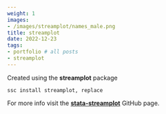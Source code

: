 ```yaml
---
weight: 1
images:
- /images/streamplot/names_male.png
title: streamplot
date: 2022-12-23
tags:
- portfolio # all posts
- streamplot
---
```



Created using the **streamplot** package

```
ssc install streamplot, replace
```

For more info visit the [**stata-streamplot**][def] GitHub page.

[def]: https://github.com/asjadnaqvi/stata-streamplot